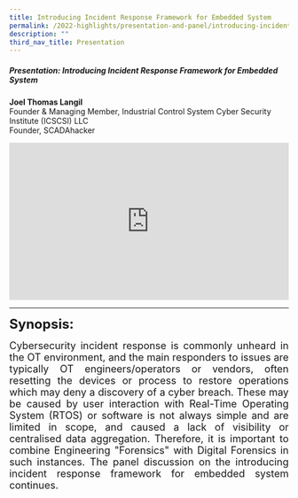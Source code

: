```yaml
---
title: Introducing Incident Response Framework for Embedded System
permalink: /2022-highlights/presentation-and-panel/introducing-incident-response-framework-for-embedded-system/
description: ""
third_nav_title: Presentation
---
```

##### **Presentation: Introducing Incident Response Framework for Embedded System**

<b>Joel Thomas Langil</b><br>Founder &amp; Managing Member,   Industrial Control System Cyber Security Institute (ICSCSI) LLC  
Founder, SCADAhacker<br>

<div class="video-container">
<iframe width="853" height="315" src="https://www.youtube.com/embed/Gp1tTNE3sq4" frameborder="0" allow="accelerometer; autoplay; encrypted-media; gyroscope; picture-in-picture" allowfullscreen=""></iframe></div>

<hr class="my-3 border-primary">	

<font size="5"><b> Synopsis: </b></font>

<p style="text-align:justify"><font size="4">Cybersecurity incident response is commonly unheard in the OT environment, and the main responders to issues are typically OT engineers/operators or vendors, often resetting the devices or process to restore operations which may deny a discovery of a cyber breach. These may be caused by user interaction with Real-Time Operating System (RTOS) or software is not always simple and are limited in scope, and caused a lack of visibility or centralised data aggregation. Therefore, it is important to combine Engineering "Forensics" with Digital Forensics in such instances. The panel discussion on the introducing incident response framework for embedded system continues.</font></p><br><br>


<style type="text/css"> 
	    .video-container {
      position: relative;
      padding-bottom: 56.25%; /* 16:9 */
      height: 0;
    }
    .video-container iframe {
      position: absolute;
      top: 0;
      left: 0;
      width: 100%;
      height: 100%;
    }
	</style>